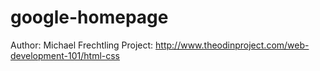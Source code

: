 google-homepage
===============
Author: Michael Frechtling
Project: http://www.theodinproject.com/web-development-101/html-css